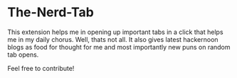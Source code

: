 # The-Nerd-Tab

This extension helps me in opening up important tabs in a click that helps me in my daily chorus.
Well, thats not all.
It also gives latest hackernoon blogs as food for thought for me and most importantly new puns on random tab opens.

Feel free to contribute!
